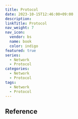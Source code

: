 ```yaml
---
title: Protocol
date: 2023-10-15T12:46:00+09:00
description:
linkTitle: Protocol
nav_weight: 7
nav_icon:
  vendor: bs
  name: book
  color: indigo
featured: true
series:
  - Network
  - Protocol
categories:
  - Network
  - Protocol
tags:
  - Network
  - Protocol
---
```


## Reference
